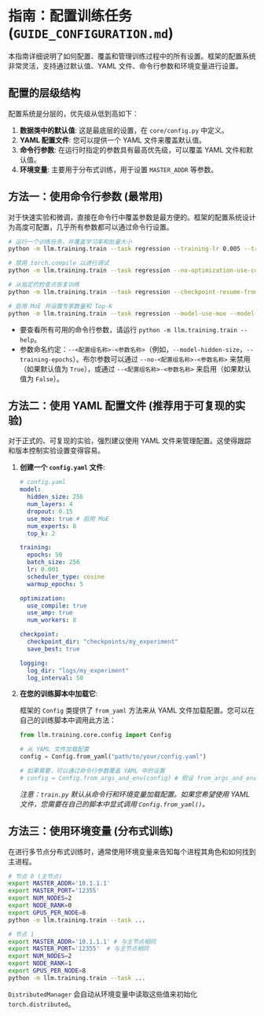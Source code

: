 # 指南：配置训练任务 (`GUIDE_CONFIGURATION.md`)

本指南详细说明了如何配置、覆盖和管理训练过程中的所有设置。框架的配置系统非常灵活，支持通过默认值、YAML 文件、命令行参数和环境变量进行设置。

## 配置的层级结构

配置系统是分层的，优先级从低到高如下：

1.  **数据类中的默认值**: 这是最底层的设置，在 `core/config.py` 中定义。
2.  **YAML 配置文件**: 您可以提供一个 YAML 文件来覆盖默认值。
3.  **命令行参数**: 在运行时指定的参数具有最高优先级，可以覆盖 YAML 文件和默认值。
4.  **环境变量**: 主要用于分布式训练，用于设置 `MASTER_ADDR` 等参数。

## 方法一：使用命令行参数 (最常用)

对于快速实验和微调，直接在命令行中覆盖参数是最方便的。框架的配置系统设计为高度可配置，几乎所有参数都可以通过命令行设置。

```bash
# 运行一个训练任务，并覆盖学习率和批量大小
python -m llm.training.train --task regression --training-lr 0.005 --training-batch-size 256

# 禁用 torch.compile 以进行调试
python -m llm.training.train --task regression --no-optimization-use-compile

# 从指定的检查点恢复训练
python -m llm.training.train --task regression --checkpoint-resume-from-checkpoint checkpoints/latest.pt

# 启用 MoE 并设置专家数量和 Top-K
python -m llm.training.train --task regression --model-use-moe --model-num-experts 8 --model-top-k 2
```

-   要查看所有可用的命令行参数，请运行 `python -m llm.training.train --help`。
-   参数命名约定：`--<配置组名称>-<参数名称>`（例如，`--model-hidden-size`，`--training-epochs`）。布尔参数可以通过 `--no-<配置组名称>-<参数名称>` 来禁用（如果默认值为 `True`），或通过 `--<配置组名称>-<参数名称>` 来启用（如果默认值为 `False`）。

## 方法二：使用 YAML 配置文件 (推荐用于可复现的实验)

对于正式的、可复现的实验，强烈建议使用 YAML 文件来管理配置。这使得跟踪和版本控制实验设置变得容易。

1.  **创建一个 `config.yaml` 文件**:

    ```yaml
    # config.yaml
    model:
      hidden_size: 256
      num_layers: 4
      dropout: 0.15
      use_moe: true # 启用 MoE
      num_experts: 8
      top_k: 2

    training:
      epochs: 50
      batch_size: 256
      lr: 0.001
      scheduler_type: cosine
      warmup_epochs: 5

    optimization:
      use_compile: true
      use_amp: true
      num_workers: 8

    checkpoint:
      checkpoint_dir: "checkpoints/my_experiment"
      save_best: true

    logging:
      log_dir: "logs/my_experiment"
      log_interval: 50
    ```

2.  **在您的训练脚本中加载它**: 

    框架的 `Config` 类提供了 `from_yaml` 方法来从 YAML 文件加载配置。您可以在自己的训练脚本中调用此方法：

    ```python
    from llm.training.core.config import Config

    # 从 YAML 文件加载配置
    config = Config.from_yaml("path/to/your/config.yaml")

    # 如果需要，可以通过命令行参数覆盖 YAML 中的设置
    # config = Config.from_args_and_env(config) # 假设 from_args_and_env 可以接受一个基础 config
    ```
    *注意：`train.py` 默认从命令行和环境变量加载配置。如果您希望使用 YAML 文件，您需要在自己的脚本中显式调用 `Config.from_yaml()`。*

## 方法三：使用环境变量 (分布式训练)

在进行多节点分布式训练时，通常使用环境变量来告知每个进程其角色和如何找到主进程。

```bash
# 节点 0 (主节点)
export MASTER_ADDR='10.1.1.1'
export MASTER_PORT='12355'
export NUM_NODES=2
export NODE_RANK=0
export GPUS_PER_NODE=8
python -m llm.training.train --task ...

# 节点 1
export MASTER_ADDR='10.1.1.1' # 与主节点相同
export MASTER_PORT='12355'  # 与主节点相同
export NUM_NODES=2
export NODE_RANK=1
export GPUS_PER_NODE=8
python -m llm.training.train --task ...
```

`DistributedManager` 会自动从环境变量中读取这些值来初始化 `torch.distributed`。
